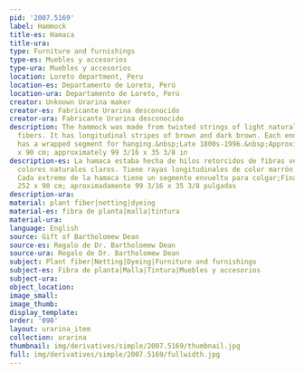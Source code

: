 ```yaml
---
pid: '2007.5169'
label: Hammock
title-es: Hamaca
title-ura:
type: Furniture and furnishings
type-es: Muebles y accesorios
type-ura: Muebles y accesorios
location: Loreto department, Peru
location-es: Departamento de Loreto, Perú
location-ura: Departamento de Loreto, Perú
creator: Unknown Urarina maker
creator-es: Fabricante Urarina desconocido
creator-ura: Fabricante Urarina desconocido
description: The hammock was made from twisted strings of light natural colored plant
  fibers. It has longitudinal stripes of brown and dark brown. Each end of the hammock
  has a wrapped segment for hanging.&nbsp;Late 1800s-1996.&nbsp;Approximately 252
  x 90 cm; approximately 99 3/16 x 35 3/8 in
description-es: La hamaca estaba hecha de hilos retorcidos de fibras vegetales de
  colores naturales claros. Tiene rayas longitudinales de color marrón y marrón oscuro.
  Cada extremo de la hamaca tiene un segmento envuelto para colgar;Finales de 1800-1996;Aproximadamente
  252 x 90 cm; aproximadamente 99 3/16 x 35 3/8 pulgadas
description-ura:
material: plant fiber|netting|dyeing
material-es: fibra de planta|malla|tintura
material-ura:
language: English
source: Gift of Bartholomew Dean
source-es: Regalo de Dr. Bartholomew Dean
source-ura: Regalo de Dr. Bartholomew Dean
subject: Plant fiber|Netting|Dyeing|Furniture and furnishings
subject-es: Fibra de planta|Malla|Tintura|Muebles y accesorios
subject-ura:
object_location:
image_small:
image_thumb:
display_template:
order: '098'
layout: urarina_item
collection: urarina
thumbnail: img/derivatives/simple/2007.5169/thumbnail.jpg
full: img/derivatives/simple/2007.5169/fullwidth.jpg
---
```

